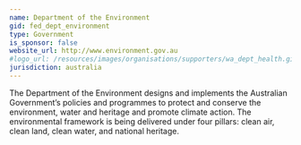 ```yaml
---
name: Department of the Environment
gid: fed_dept_environment
type: Government
is_sponsor: false
website_url: http://www.environment.gov.au
#logo_url: /resources/images/organisations/supporters/wa_dept_health.gif
jurisdiction: australia
---
```


The Department of the Environment designs and implements the Australian Government’s policies and programmes to protect and conserve the environment, water and heritage and promote climate action. The environmental framework is being delivered under four pillars: clean air, clean land, clean water, and national heritage.